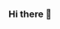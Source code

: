 ### Hi there 👋

<!-- <div align="center">
	<img src="https://media.giphy.com/media/l3q2XB76CaWPggiNW/giphy.gif" width="480" height="270"/>
</div> -->

<!-- Embedded Hardware Engineer -->
<!--
**ImpulsePower/ImpulsePower** is a ✨ _special_ ✨ repository because its `README.md` (this file) appears on your GitHub profile.

Here are some ideas to get you started:

- 🔭 I’m currently working on ...
- 🌱 I’m currently learning ...
- 👯 I’m looking to collaborate on ...
- 🤔 I’m looking for help with ...
- 💬 Ask me about ...
- 📫 How to reach me: ...
- 😄 Pronouns: ...
- ⚡ Fun fact: ...
-->
